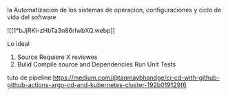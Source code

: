 la Automatizacion de los sistemas de operacion, configuraciones   y ciclo de vida del software

![[1*bJjRKI-zHbTa3n86rIwbXQ.webp]]


Lo ideal
1. Source
Requiere X reviewes
2. Bulid
Compile source and Dependencies
Run Unit Tests

tuto de pipeline:https://medium.com/@tanmaybhandge/ci-cd-with-github-github-actions-argo-cd-and-kubernetes-cluster-192b019129f6